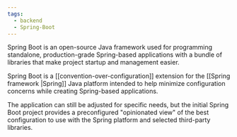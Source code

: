 ```yaml
---
tags:
  - backend
  - Spring-Boot
---
```

Spring Boot is an open-source Java framework used for programming standalone, production-grade Spring-based applications with a bundle of libraries that make project startup and management easier.

Spring Boot is a [[convention-over-configuration]] extension for the [[Spring framework |Spring]] Java platform intended to help minimize configuration concerns while creating Spring-based applications.

The application can still be adjusted for specific needs, but the initial Spring Boot project provides a preconfigured "opinionated view" of the best configuration to use with the Spring platform and selected third-party libraries.